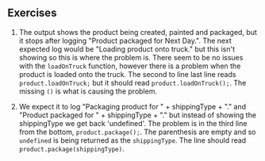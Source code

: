 ## Exercises

1. The output shows the product being created, painted and packaged, but it stops after logging "Product packaged for Next Day.". The next expected log would be "Loading product onto truck." but this isn't showing so this is where the problem is. There seem to be no issues with the `loadOnTruck` function, however there is a problem when the product is loaded onto the truck. The second to line last line reads `product.loadOnTruck;` but it should read `product.loadOnTruck();`. The missing `()` is what is causing the problem.

2. We expect it to log "Packaging product for " + shippingType + "." and "Product packaged for " + shippingType + "." but instead of showing the shippingType we get back 'undefined'. The problem is in the third line from the bottom, `product.package();`. The parenthesis are empty and so `undefined` is being returned as the `shippingType`. The line should read `product.package(shippingType)`.
